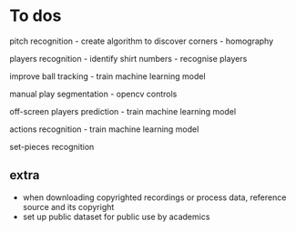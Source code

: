 # To dos


pitch recognition
    - create algorithm to discover corners
    - homography


players recognition
    - identify shirt numbers
    - recognise players


improve ball tracking
    - train machine learning model


manual play segmentation
    - opencv controls


off-screen players prediction
    - train machine learning model


actions recognition
    - train machine learning model


set-pieces recognition


## extra
+ when downloading copyrighted recordings or process data, reference source and its copyright
+ set up public dataset for public use by academics
